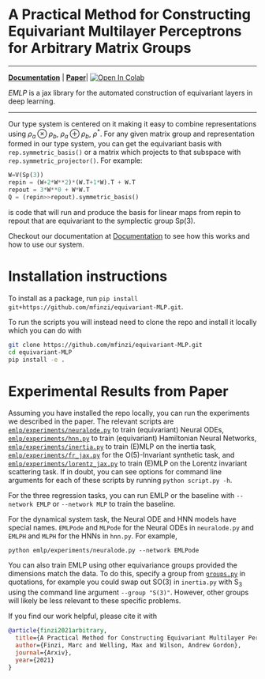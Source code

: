 # A Practical Method for Constructing Equivariant Multilayer Perceptrons for Arbitrary Matrix Groups

--------------------------------------------------------------------------------
**[Documentation](https://emlp.readthedocs.io/en/latest/)** | **[Paper]()**| [![Open In Colab](https://colab.research.google.com/assets/colab-badge.svg)](https://colab.research.google.com/github/mfinzi/equivariant-MLP/blob/master/emlp.ipynb)


*EMLP* is a jax library for the automated construction of equivariant layers in deep learning.

--------------------------------------------------------------------------------

Our type system is centered on it making it easy to combine representations using $\rho_a \otimes \rho_b$, $\rho_a \oplus \rho_b$, $\rho^*$. For any given matrix group and representation formed in our type system, you can get the equivariant basis with `rep.symmetric_basis()` or a matrix which projects to that subspace with `rep.symmetric_projector()`. For example:

```python
W=V(Sp(3))
repin = (W+2*W**2)*(W.T+1*W).T + W.T
repout = 3*W**0 + W*W.T
Q = (repin>>repout).symmetric_basis()
```

is code that will run and produce the basis for linear maps from repin to repout that are equivariant to the symplectic group $\mathrm{Sp}(3)$.

Checkout our documentation at [Documentation](https://emlp.readthedocs.io/en/latest/) to see how this works and how to use our system.


# Installation instructions

To install as a package, run `pip install git+https://github.com/mfinzi/equivariant-MLP.git`.

To run the scripts you will instead need to clone the repo and install it locally which you can do with
```bash
git clone https://github.com/mfinzi/equivariant-MLP.git
cd equivariant-MLP
pip install -e .
```

# Experimental Results from Paper

Assuming you have installed the repo locally, you can run the experiments we described in the paper. The relevant scripts are
[`emlp/experiments/neuralode.py`](https://github.com/mfinzi/equivariant-MLP/blob/master/emlp/experiments/neuralode.py) to train (equivariant) Neural ODEs, [`emlp/experiments/hnn.py`](https://github.com/mfinzi/equivariant-MLP/blob/master/emlp/experiments/hnn.py) to train (equivariant) Hamiltonian Neural Networks, [`emlp/experiments/inertia.py`](https://github.com/mfinzi/equivariant-MLP/blob/master/emlp/experiments/inertia.py) to train (E)MLP on the inertia task, [`emlp/experiments/fr_jax.py`](https://github.com/mfinzi/equivariant-MLP/blob/master/emlp/experiments/fr_jax.py) for the O(5)-Invariant synthetic task, and [`emlp/experiments/lorentz_jax.py`](https://github.com/mfinzi/equivariant-MLP/blob/master/emlp/experiments/lorentz_jax.py) to train (E)MLP on the Lorentz invariant scattering task. If in doubt, you can see options for command line arguments for each of these scripts by running `python script.py -h`.

For the three regression tasks, you can run EMLP or the baseline with `--network EMLP` or `--network MLP` to train the baseline.

For the dynamical system task, the Neural ODE and HNN models have special names. `EMLPode` and `MLPode` for the Neural ODEs in `neuralode.py` and `EMLPH` and `MLPH` for the HNNs in `hnn.py`. For example,
```
python emlp/experiments/neuralode.py --network EMLPode
```

You can also train EMLP using other equivariance groups provided the dimensions match the data. To do this, specify a group from [`groups.py`](https://github.com/mfinzi/equivariant-MLP/blob/master/emlp/solver/groups.py) in quotations, for example you could swap out $\mathrm{SO}(3)$ in `inertia.py` with $\mathrm{S}_3$ using the command line argument `--group "S(3)"`. However, other groups will likely be less relevant to these specific problems.

<!-- # 
<p align="center">
  <img src="https://user-images.githubusercontent.com/12687085/94081992-e75d5d00-fdcd-11ea-9df0-576af6909944.PNG" width=1000>
</p> -->

If you find our work helpful, please cite it with
```bibtex
@article{finzi2021arbitrary,
  title={A Practical Method for Constructing Equivariant Multilayer Perceptrons for Arbitrary Matrix Groups},
  author={Finzi, Marc and Welling, Max and Wilson, Andrew Gordon},
  journal={Arxiv},
  year={2021}
}
```
<!-- 
Top quark tagging dataset: https://zenodo.org/record/2603256#.YAoEPehKiUl -->
